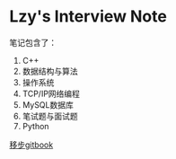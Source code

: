 # Lzy's Interview Note

笔记包含了：
1. C++
2. 数据结构与算法
3. 操作系统
4. TCP/IP网络编程
5. MySQL数据库
6. 笔试题与面试题
7. Python

[移步gitbook](https://itisl.gitbook.io/lzy-s-note/)
